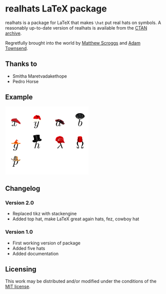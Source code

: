 # realhats LaTeX package

realhats is a package for LaTeX that makes `\hat` put real hats on symbols.
A reasonably up-to-date version of realhats is available from the [CTAN archive](https://ctan.org/pkg/realhats).

Regretfully brought into the world by [Matthew Scroggs](https://github.com/mscroggs) and [Adam Townsend](https://github.com/Pecnut).

## Thanks to 
* Smitha Maretvadakethope
* Pedro Horse

## Example
![Letters with hats on](readme_images/hats.png)

## Changelog
### Version 2.0
* Replaced tikz with stackengine
* Added top hat, make LaTeX great again hats, fez, cowboy hat
### Version 1.0
* First working version of package
* Added five hats
* Added documentation


## Licensing
This work may be distributed and/or modified under the conditions of the [MIT license](LICENSE.txt).
